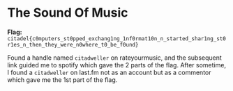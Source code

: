 # The Sound Of Music

**Flag:** `citadel{c0mputers_st0pped_exchang1ng_1nf0rmat10n_n_started_shar1ng_st0r1es_n_then_they_were_n0where_t0_be_f0und}`

Found a handle named `citadweller` on rateyourmusic, and the subsequent link guided me to spotify which gave the 2 parts of the flag. After sometime, I found a `citadweller` on last.fm not as an account but as a commentor which gave me the 1st part of the flag.
